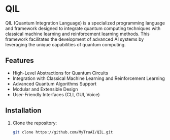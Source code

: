 # QIL

QIL (Quantum Integration Language) is a specialized programming language and framework designed to integrate quantum computing techniques with classical machine learning and reinforcement learning methods. This framework facilitates the development of advanced AI systems by leveraging the unique capabilities of quantum computing.

## Features

- High-Level Abstractions for Quantum Circuits
- Integration with Classical Machine Learning and Reinforcement Learning
- Advanced Quantum Algorithms Support
- Modular and Extensible Design
- User-Friendly Interfaces (CLI, GUI, Voice)

## Installation

1. Clone the repository:
   ```sh
   git clone https://github.com/MyTruAI/QIL.git
